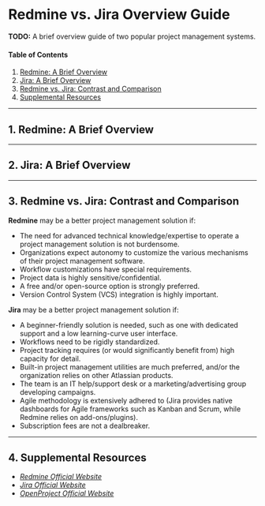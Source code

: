 # Redmine vs. Jira Overview Guide

**TODO:** A brief overview guide of two popular project management systems.

#### Table of Contents

1. [Redmine: A Brief Overview](#redmine)
2. [Jira: A Brief Overview](#jira)
3. [Redmine vs. Jira: Contrast and Comparison](#contrast)
4. [Supplemental Resources](#supplemental)

<hr />

## 1. <a name="redmine">Redmine: A Brief Overview</a>

<hr />

## 2. <a name="jira">Jira: A Brief Overview</a>

<hr />

## 3. <a name="contrast">Redmine vs. Jira: Contrast and Comparison</a>

**Redmine** may be a better project management solution if:

* The need for advanced technical knowledge/expertise to operate a project management solution is not burdensome.
* Organizations expect autonomy to customize the various mechanisms of their project management software.
* Workflow customizations have special requirements.
* Project data is highly sensitive/confidential.
* A free and/or open-source option is strongly preferred.
* Version Control System (VCS) integration is highly important.

**Jira** may be a better project management solution if:

* A beginner-friendly solution is needed, such as one with dedicated support and a low learning-curve user interface.
* Workflows need to be rigidly standardized.
* Project tracking requires (or would significantly benefit from) high capacity for detail.
* Built-in project management utilities are much preferred, and/or the organization relies on other Atlassian products.
* The team is an IT help/support desk or a marketing/advertising group developing campaigns.
* Agile methodology is extensively adhered to (Jira provides native dashboards for Agile frameworks such as Kanban and Scrum, while Redmine relies on add-ons/plugins).
* Subscription fees are not a dealbreaker.

<hr />

## 4. <a name="supplemental">Supplemental Resources</a>

* *[Redmine Official Website](https://www.redmine.org/)*
* *[Jira Official Website](https://www.atlassian.com/software/jira)*
* *[OpenProject Official Website](https://www.openproject.org/)*
